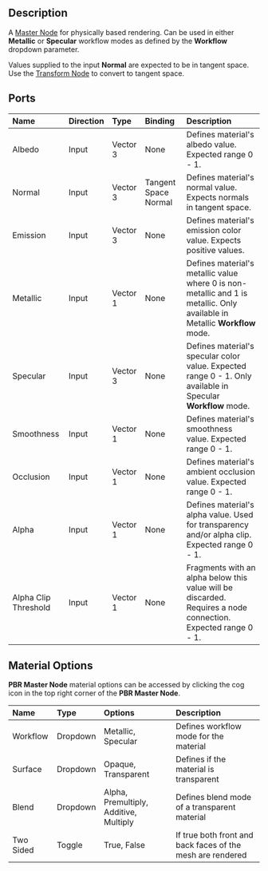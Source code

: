 ## Description

A [Master Node](Master-Node.md) for physically based rendering. Can be used in either **Metallic** or **Specular** workflow modes as defined by the **Workflow** dropdown parameter.

Values supplied to the input **Normal** are expected to be in tangent space. Use the [Transform Node](Transform-Node.md) to convert to tangent space.

## Ports

| Name        | Direction           | Type  | Binding | Description |
|:------------ |:-------------|:-----|:---|:---|
| Albedo      | Input | Vector 3 | None | Defines material's albedo value. Expected range 0 - 1. |
| Normal      | Input | Vector 3 | Tangent Space Normal | Defines material's normal value. Expects normals in tangent space.  |
| Emission      | Input | Vector 3 | None | Defines material's emission color value. Expects positive values.  |
| Metallic      | Input | Vector 1 | None | Defines material's metallic value where 0 is non-metallic and 1 is metallic. Only available in Metallic **Workflow** mode.  |
| Specular      | Input | Vector 3 | None | Defines material's specular color value. Expected range 0 - 1. Only available in Specular **Workflow** mode.  |
| Smoothness      | Input | Vector 1 | None | Defines material's smoothness value. Expected range 0 - 1.  |
| Occlusion      | Input | Vector 1 | None | Defines material's ambient occlusion value. Expected range 0 - 1.  |
| Alpha      | Input | Vector 1 | None | Defines material's alpha value. Used for transparency and/or alpha clip. Expected range 0 - 1.  |
| Alpha Clip Threshold      | Input | Vector 1 | None | Fragments with an alpha below this value will be discarded. Requires a node connection. Expected range 0 - 1. |

## Material Options

**PBR Master Node** material options can be accessed by clicking the cog icon in the top right corner of the **PBR Master Node**. 

| Name        | Type           | Options  | Description |
|:------------ |:-------------|:-----|:---|
| Workflow      | Dropdown | Metallic, Specular | Defines workflow mode for the material |
| Surface      | Dropdown | Opaque, Transparent | Defines if the material is transparent |
| Blend      | Dropdown | Alpha, Premultiply, Additive, Multiply | Defines blend mode of a transparent material |
| Two Sided      | Toggle | True, False | If true both front and back faces of the mesh are rendered |